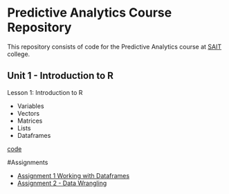 # Predictive Analytics Course Repository
This repository consists of code for the Predictive Analytics course at [SAIT](https://www.sait.ca/) college.

## Unit 1 - Introduction to R

Lesson 1: Introduction to R 
- Variables
- Vectors
- Matrices
- Lists
- Dataframes
  
[code](https://github.com/davidj9/predictive-analytics-course/blob/main/class1-introduction-to-R.R)

#Assignments
- [Assignment 1 Working with Dataframes](https://github.com/davidj9/predictive-analytics-course/blob/main/assignment1.R)
- [Assignment 2 - Data Wrangling](https://github.com/davidj9/predictive-analytics-course/blob/main/231020_assignment2_final.R)
